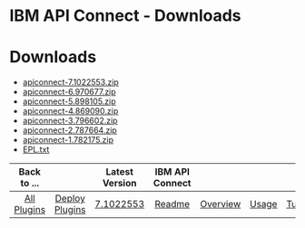 
IBM API Connect - Downloads
===========================

# Downloads

- [apiconnect-7.1022553.zip](https://raw.githubusercontent.com/UrbanCode/IBM-UCD-PLUGINS/main/files/apiconnect/apiconnect-7.1022553.zip)
- [apiconnect-6.970677.zip](https://raw.githubusercontent.com/UrbanCode/IBM-UCD-PLUGINS/main/files/apiconnect/apiconnect-6.970677.zip)
- [apiconnect-5.898105.zip](https://raw.githubusercontent.com/UrbanCode/IBM-UCD-PLUGINS/main/files/apiconnect/apiconnect-5.898105.zip)
- [apiconnect-4.869090.zip](https://raw.githubusercontent.com/UrbanCode/IBM-UCD-PLUGINS/main/files/apiconnect/apiconnect-4.869090.zip)
- [apiconnect-3.796602.zip](https://raw.githubusercontent.com/UrbanCode/IBM-UCD-PLUGINS/main/files/apiconnect/apiconnect-3.796602.zip)
- [apiconnect-2.787664.zip](https://raw.githubusercontent.com/UrbanCode/IBM-UCD-PLUGINS/main/files/apiconnect/apiconnect-2.787664.zip)
- [apiconnect-1.782175.zip](https://raw.githubusercontent.com/UrbanCode/IBM-UCD-PLUGINS/main/files/apiconnect/apiconnect-1.782175.zip)
- [EPL.txt](https://raw.githubusercontent.com/UrbanCode/IBM-UCD-PLUGINS/main/files/jenkins-ud-plugin/EPL.txt)

|Back to ...||Latest Version|IBM API Connect ||||||
| :---: | :---: | :---: | :---: | :---: | :---: | :---: | :---: | :---: |
|[All Plugins](../../index.md)|[Deploy Plugins](../README.md)|[7.1022553](https://raw.githubusercontent.com/UrbanCode/IBM-UCD-PLUGINS/main/files/apiconnect/apiconnect-7.1022553.zip)|[Readme](README.md)|[Overview](overview.md)|[Usage](usage.md)|[Tutorials](tutorials.md)|[Steps](steps.md)|[Troubleshooting](troubleshooting.md)|
